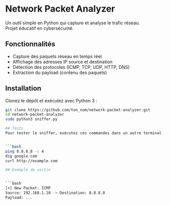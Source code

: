 #  Network Packet Analyzer

Un outil simple en Python qui capture et analyse le trafic réseau.  
Projet éducatif en cybersécurité.

##  Fonctionnalités
- Capture des paquets réseau en temps réel
- Affichage des adresses IP source et destination
- Détection des protocoles (ICMP, TCP, UDP, HTTP, DNS)
- Extraction du payload (contenu des paquets)

## Installation
Clonez le dépôt et exécutez avec Python 3 :

```bash
git clone https://github.com/ton_nom/network-packet-analyzer.git
cd network-packet-analyzer
sudo python3 sniffer.py

## Tests
Pour tester le sniffer, exécutez ces commandes dans un autre terminal :


```bash
ping 8.8.8.8 -c 4
dig google.com
curl http://example.com

## Exemple de sortie


```bash
[+] New Packet: ICMP
Source: 192.168.1.10 -> Destination: 8.8.8.8
Payload: ...

